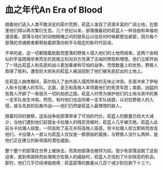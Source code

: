 # 血之年代An Era of Blood

随着他们逃入人类不敢涉足的茹尔荒野，菘蓝人发现了资源丰富的广阔土地，在那里他们得以再次繁衍生息。几个世纪以来，部落像最初的菘蓝人一样自由和幸福地漫游着。部落与他们的动物精魄之间的联系比以往任何时候都更加紧密，因为每个部落的灵魂歌者都帮助着部落向和平与稳定的新时代前进。

不幸的是，这一切都随着肮脏而堕落的野兽人侵入他们的土地而结束。这两个由相似的宇宙困境孕育而生的民族立刻对对方充满了无端的愤怒和憎恨。他们立即开始了一场比菘蓝人和先民的战斗更加暴虐和可怕的战争。凭借数量上的优势，野兽人取得了胜利，遭受巨大损失的菘蓝人被迫回到了他们被先民赶出的土地上。

在菘蓝人缺席期间，茹尔陷入了由外部入侵而带来的无休止冲突。东面冲来了伊甸人和卡拉珊人的军队。北面，巫王和高格人率领着他们的死灵军团；南面，凶猛的佐敦人开辟了一条毁灭一切的劫掠之路。菘蓝人时常为保护他们的土地与其中的某一支军队发生冲突。然而，有时他们也会同某一支军队结盟，以对抗野兽人的入侵，或与先民的后裔作战——他们仍然是菘蓝人最憎恨的敌人。

随着时间的推移，这些战争给部落带来了可怕的代价。菘蓝人的数量已经大大减少，当他们遭到他们前盟友卡拉珊人的残忍背叛时，菘蓝人几乎被灭绝。菘蓝人此前与卡拉珊人结盟，一同击败了巫王并将高格人驱逐，但卡拉珊人却立即转而攻击他们。卡拉珊人一直认为菘蓝人仅仅是一群原始的蛮族，与野兽人没什么两样，是他们正在建立的新帝国的潜在威胁。

整个整个的部落在世界上被抹去，而其他部落也被俘为奴。很少有部落逃脱了这些迫害，直到帝国转而处理南方佐敦人的威胁时，菘蓝人才找到了片刻喘息的机会。那时，他们几乎已经濒临绝境：菘蓝部落的数量从几百个减少到仅剩下十三个。
